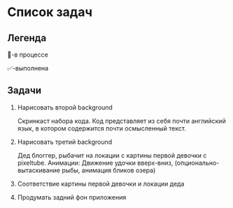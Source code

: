 # Список задач

## Легенда

👀-в процессе

✅-выполнена

## Задачи

1. Нарисовать второй background

    Скринкаст набора кода. Код представляет из себя почти английский язык, в котором содержится почти осмысленный текст.

2. Нарисовать третий background

    Дед блоггер, рыбачит на локации с картины первой девочки с pixeltube. Анимации: Движение удочки вверх-вниз, (опционально-вытаскивание рыбы, анимация бликов озера)

3. Соответствие картины первой девочки и локации деда 

4. Продумать задний фон приложения
